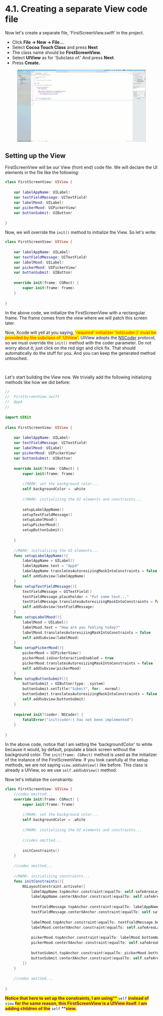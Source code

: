 # 4.1. Creating a separate View code file

Now let's create a separate file, 'FirstScreenView.swift' in the project.&#x20;

* Click **File -> New -> File...**&#x20;
* Select **Cocoa Touch Class** and press **Next**
* The class name should be **FirstScreenView.**&#x20;
* Select **UIView** as for 'Subclass of.' And press **Next**.
* Press **Create.**

<figure><img src="../.gitbook/assets/one (3).gif" alt=""><figcaption></figcaption></figure>

## Setting up the View

FirstScreenView will be our View (front end) code file. We will declare the UI elements in the file like the following:

```swift
class FirstScreenView: UIView {

    var labelAppName: UILabel!
    var textFieldMessage: UITextField!
    var labelMood: UILabel!
    var pickerMood: UIPickerView!
    var buttonSubmit: UIButton!
    
}
```

Now, we will override the `init()` method to initialize the View. So let's write:

```swift
class FirstScreenView: UIView {

    var labelAppName: UILabel!
    var textFieldMessage: UITextField!
    var labelMood: UILabel!
    var pickerMood: UIPickerView!
    var buttonSubmit: UIButton!
    
    override init(frame: CGRect) {
        super.init(frame: frame)
    }    

}
```

In the above code, we initialize the FirstScreenView with a rectangular frame. The frame comes from the view where we will patch this screen later.&#x20;

Now, Xcode will yell at you saying, <mark style="color:red;">'required' initializer 'init(coder:)' must be provided by the subclass of 'UIView'.</mark> UIView adopts the [NSCoder](https://developer.apple.com/documentation/foundation/nscoder) protocol, so we must override the `init()` method with the coder parameter. Do not worry about it; just click on the red sign and click fix. That should automatically do the stuff for you. And you can keep the generated method untouched.

<figure><img src="../.gitbook/assets/two (1).gif" alt=""><figcaption></figcaption></figure>

Let's start building the View now. We trivially add the following initializing methods like how we did before:&#x20;

```swift
//
//  FirstScreenView.swift
//  App4
//

import UIKit

class FirstScreenView: UIView {

    var labelAppName: UILabel!
    var textFieldMessage: UITextField!
    var labelMood: UILabel!
    var pickerMood: UIPickerView!
    var buttonSubmit: UIButton!
    
    override init(frame: CGRect) {
        super.init(frame: frame)
        
        //MARK: set the background color...
        self.backgroundColor = .white
        
        //MARK: initializing the UI elements and constraints...
        
        setupLabelAppName()
        setupTextFieldMessage()
        setupLabelMood()
        setupPickerMood()
        setupButtonSubmit()
        
    }
    
    //MARK: initializing the UI elements...
    func setupLabelAppName(){
        labelAppName = UILabel()
        labelAppName.text = "App4"
        labelAppName.translatesAutoresizingMaskIntoConstraints = false
        self.addSubview(labelAppName)
    }
    func setupTextFieldMessage(){
        textFieldMessage = UITextField()
        textFieldMessage.placeholder = "Put some text..."
        textFieldMessage.translatesAutoresizingMaskIntoConstraints = false
        self.addSubview(textFieldMessage)
    }
    func setupLabelMood(){
        labelMood = UILabel()
        labelMood.text = "How are you feeling today?"
        labelMood.translatesAutoresizingMaskIntoConstraints = false
        self.addSubview(labelMood)
    }
    func setupPickerMood(){
        pickerMood = UIPickerView()
        pickerMood.isUserInteractionEnabled = true
        pickerMood.translatesAutoresizingMaskIntoConstraints = false
        self.addSubview(pickerMood)
    }
    func setupButtonSubmit(){
        buttonSubmit = UIButton(type: .system)
        buttonSubmit.setTitle("Submit", for: .normal)
        buttonSubmit.translatesAutoresizingMaskIntoConstraints = false
        self.addSubview(buttonSubmit)
    }
    
    required init?(coder: NSCoder) {
        fatalError("init(coder:) has not been implemented")
    }
    
}

```

In the above code, notice that I am setting the 'backgroundColor' to white because it would, by default, populate a black screen without the background color. The `init(frame: CGRect)` method is used as the initializer of the instance of the FirstScreenView. If you look carefully at the setup methods, we are not saying `view.addSubView()` like before. This class is already a UIView, so we use `self.addSubView()` method.&#x20;

Now let's initialize the constraints:

```swift
class FirstScreenView: UIView {
    //codes omitted...    
    override init(frame: CGRect) {
        super.init(frame: frame)
        
        //MARK: set the background color...
        self.backgroundColor = .white
        
        //MARK: initializing the UI elements and constraints...
        
        //codes omitted...
        
        initConstraints()
    }
    
    //codes omitted...
    
    //MARK: initializing constraints...
    func initConstraints(){
        NSLayoutConstraint.activate([
            labelAppName.topAnchor.constraint(equalTo: self.safeAreaLayoutGuide.topAnchor, constant: 32),
            labelAppName.centerXAnchor.constraint(equalTo: self.safeAreaLayoutGuide.centerXAnchor),
            
            textFieldMessage.topAnchor.constraint(equalTo: labelAppName.bottomAnchor, constant: 16),
            textFieldMessage.centerXAnchor.constraint(equalTo: self.safeAreaLayoutGuide.centerXAnchor),
            
            labelMood.topAnchor.constraint(equalTo: textFieldMessage.bottomAnchor, constant: 16),
            labelMood.centerXAnchor.constraint(equalTo: self.safeAreaLayoutGuide.centerXAnchor),
            
            pickerMood.topAnchor.constraint(equalTo: labelMood.bottomAnchor, constant: 16),
            pickerMood.centerXAnchor.constraint(equalTo: self.safeAreaLayoutGuide.centerXAnchor),
            
            buttonSubmit.topAnchor.constraint(equalTo: pickerMood.bottomAnchor, constant: 16),
            buttonSubmit.centerXAnchor.constraint(equalTo: self.safeAreaLayoutGuide.centerXAnchor),
        ])
    }
    
    //codes omitted...
    
}

```

<mark style="color:purple;">**Notice that here to set up the constraints, I am using**</mark><mark style="color:purple;">** **</mark><mark style="color:purple;">**`self`**</mark><mark style="color:purple;">** **</mark><mark style="color:purple;">**instead of**</mark><mark style="color:purple;">** **</mark><mark style="color:purple;">**`view`**</mark><mark style="color:purple;">** **</mark><mark style="color:purple;">**for the same reason, this FirstScreenView is a UIView itself. I am adding children of the**</mark><mark style="color:purple;">** **</mark><mark style="color:purple;">**`self`**</mark><mark style="color:purple;">** **</mark><mark style="color:purple;">**view.**</mark>

